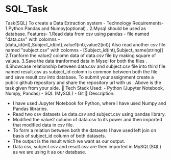 # SQL_Task
Task(SQL)
To create a Data Extraction system - Technology Requirements- 1.Python Pandas and Numpy(optional) . 2.Mysql should be used as database.
Features- 1.Read data from csv using pandas - file named "data.csv" with colomns - [data_id(int),Subject_id(int),value1(int),value2(int)] Also read another csv file named "subject.csv" with colomns - [Subject_id(int),Subject_name(string)] 2.Tranform the value2 colomn data of data.csv file by making square of values. 3.Save the data tranformed data in Mysql for both the files . 4.Showcase relationship between data.csv and subject.csv file into third file named result.csv as subject_id colomn is common between both the file and save result.csv into database.
To submit your assignment create a public github repository and share the repository url with us .
Above is the task given from your side.
 Tech Stack Used: - Python (Jupyter Notebook, Numpy, Pandas) - SQL (MySQL) - Git
 Description:
- I have used Jupyter Notebook for Python, where I have used Numpy and Pandas libraries.
- Read two csv datasets i.e data.csv and subject.csv using pandas library.
- Modified the value2 column of data.csv to its power and then imported that modified data in csv file.
- To form a relation between both the datasets I have used left join on basis of subject_id column of both datasets.
- The output is the result which we want as our output.
- Data.csv, subject.csv and result.csv are then imported in MySQL(SQL) as we are using it as our database.

